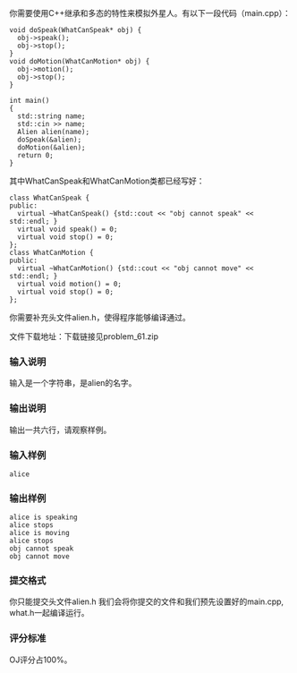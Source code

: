 你需要使用C++继承和多态的特性来模拟外星人。有以下一段代码（main.cpp）：
```
void doSpeak(WhatCanSpeak* obj) { 
  obj->speak();
  obj->stop();
}
void doMotion(WhatCanMotion* obj) {
  obj->motion();
  obj->stop();
}

int main()
{
  std::string name;
  std::cin >> name;
  Alien alien(name);
  doSpeak(&alien);
  doMotion(&alien);
  return 0;
}
```
其中WhatCanSpeak和WhatCanMotion类都已经写好：
```
class WhatCanSpeak {
public:
  virtual ~WhatCanSpeak() {std::cout << "obj cannot speak" << std::endl; }
  virtual void speak() = 0;  
  virtual void stop() = 0;  
};
class WhatCanMotion {
public:
  virtual ~WhatCanMotion() {std::cout << "obj cannot move" << std::endl; }
  virtual void motion() = 0;
  virtual void stop() = 0;  
};
```
你需要补充头文件alien.h，使得程序能够编译通过。

文件下载地址：下载链接见problem_61.zip

### 输入说明
输入是一个字符串，是alien的名字。

### 输出说明
输出一共六行，请观察样例。

### 输入样例
```
alice
```
### 输出样例
```
alice is speaking
alice stops
alice is moving
alice stops
obj cannot speak
obj cannot move
```
### 提交格式
你只能提交头文件alien.h 我们会将你提交的文件和我们预先设置好的main.cpp, what.h一起编译运行。

### 评分标准
OJ评分占100%。
